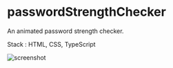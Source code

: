 # passwordStrengthChecker
An animated password strength checker.

Stack : HTML, CSS, TypeScript

![screenshot](https://user-images.githubusercontent.com/94392055/181748909-2f2c9a21-5391-49d9-9514-cb4df16e4c8a.png)

